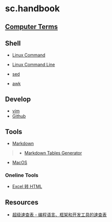 # sc.handbook

## [Computer Terms](terms/README.smd)

## Shell
* [Linux Command](CMD/README.md)
* [Linux Command Line](CMD-line/README.md)

* [sed](/CMD/file&text/sed.md)
* [awk](/CMD/file&text/awk.md)

## Develop
* [vim](dev/vim.md)
* [Github](dev/Github.md)

## Tools
* [Markdown]()
> * [Markdown Tables Generator](http://www.tablesgenerator.com/markdown_tables)
* [MacOS](tools/MacOS.md)

### Oneline Tools
* [Excel 转 HTML](http://www.docpe.com/excel/excel-to-html.aspx)

## Resources
* [超级速查表 - 编程语言、框架和开发工具的速查表](https://github.com/skywind3000/awesome-cheatsheets)